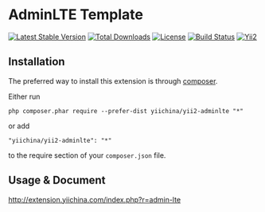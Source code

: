 AdminLTE Template
=================

[![Latest Stable Version](https://poser.pugx.org/yiichina/yii2-adminlte/v/stable.png)](https://packagist.org/packages/yiichina/yii2-adminlte)
[![Total Downloads](https://poser.pugx.org/yiichina/yii2-adminlte/downloads.png)](https://packagist.org/packages/yiichina/yii2-adminlte)
[![License](https://poser.pugx.org/yiichina/yii2-adminlte/license)](https://packagist.org/packages/yiichina/yii2-adminlte)
[![Build Status](https://img.shields.io/travis/yiichina/yii2-adminlte.svg)](http://travis-ci.org/yiichina/yii2-adminlte)
[![Yii2](https://img.shields.io/badge/Powered_by-Yii_Framework-green.svg?style=flat)](http://www.yiiframework.com/)


Installation
------------

The preferred way to install this extension is through [composer](http://getcomposer.org/download/).

Either run

```
php composer.phar require --prefer-dist yiichina/yii2-adminlte "*"
```

or add

```
"yiichina/yii2-adminlte": "*"
```

to the require section of your `composer.json` file.


## Usage & Document

http://extension.yiichina.com/index.php?r=admin-lte
